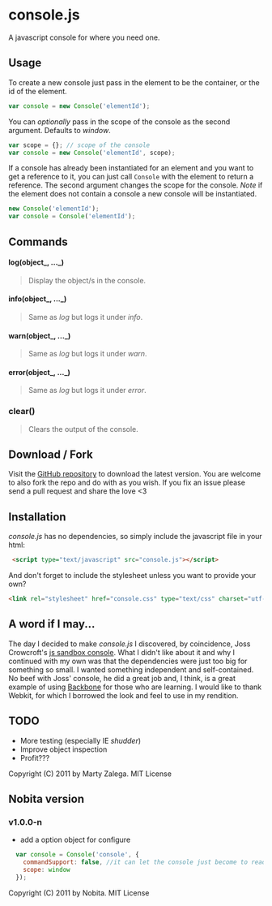 console.js
==========
A javascript console for where you need one.

Usage
-----
To create a new console just pass in the element to be the container, or the id of the element.

```javascript
var console = new Console('elementId');
```

You can _optionally_ pass in the scope of the console as the second argument. Defaults to *window*.

```javascript
var scope = {}; // scope of the console
var console = new Console('elementId', scope);
```

If a console has already been instantiated for an element and you want to get a reference to it, you can just call ```Console``` with the element to return a reference. The second argument changes the scope for the console. *Note* if the element does not contain a console a new console will be instantiated.

```javascript
new Console('elementId');
var console = Console('elementId');
```

Commands
--------
#### log(object_, ..._)
> Display the object/s in the console.

#### info(object_, ..._)
> Same as *log* but logs it under _info_.

#### warn(object_, ..._)
> Same as *log* but logs it under _warn_.

#### error(object_, ..._)
> Same as *log* but logs it under _error_.

### clear()
> Clears the output of the console.

Download / Fork
---------------
Visit the [GitHub repository](http://github.com/evilmarty/consolejs) to download the latest version. You are welcome to also fork the repo and do with as you wish. If you fix an issue please send a pull request and share the love <3

Installation
------------
*console.js* has no dependencies, so simply include the javascript file in your html:

```html
 <script type="text/javascript" src="console.js"></script>
```

And don't forget to include the stylesheet unless you want to provide your own?

```html
<link rel="stylesheet" href="console.css" type="text/css" charset="utf-8">
```

A word if I may...
------------------
The day I decided to make *console.js* I discovered, by coincidence, Joss Crowcroft's [js sandbox console](http://josscrowcroft.github.com/javascript-sandbox-console). What I didn't like about it and why I continued with my own was that the dependencies were just too big for something so small. I wanted something independent and self-contained. No beef with Joss' console, he did a great job and, I think, is a great example of using [Backbone](http://documentcloud.github.com/backbone) for those who are learning. I would like to thank Webkit, for which I borrowed the look and feel to use in my rendition.

TODO
----
* More testing (especially IE *shudder*)
* Improve object inspection
* Profit???

Copyright (C) 2011 by Marty Zalega. MIT License

Nobita version
------------------
### v1.0.0-n
* add a option object for configure

```javascript
  var console = Console('console', {
    commandSupport: false, //it can let the console just become to readonly
    scope: window
  });
```

Copyright (C) 2011 by Nobita. MIT License